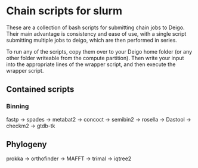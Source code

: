 # Chain scripts for slurm
These are a collection of bash scripts for submitting chain jobs to Deigo. Their main advantage is consistency and ease of use, with a single script submitting multiple jobs to deigo, which are then performed in series. 

To run any of the scripts, copy them over to your Deigo home folder (or any other folder writeable from the compute partition). Then write your input into the appropriate lines of the wrapper script, and then execute the wrapper script. 

## Contained scripts
### Binning
fastp -> spades -> metabat2 -> concoct -> semibin2 -> rosella -> Dastool -> checkm2 -> gtdb-tk
## Phylogeny
prokka -> orthofinder -> MAFFT -> trimal -> iqtree2
